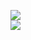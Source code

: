 [![](https://img.shields.io/badge/Made%20With-Github%20Spray-lightgrey.svg?style=for-the-badge&logo=github)](https://github.com/Annihil/github-spray#8014)  
[![](https://i.imgur.com/2DrTn0Z.gif)](https://github.com/Annihil/github-spray)